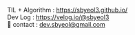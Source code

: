 TIL + Algorithm : https://sbyeol3.github.io/ <br>
Dev Log : https://velog.io/@sbyeol3 <br>
📨 contact : dev.sbyeol@gmail.com
